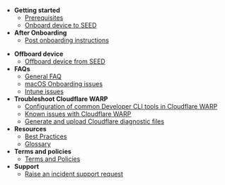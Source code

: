 - **Getting started**
  - [Prerequisites](prerequisites-for-onboarding)
  - [Onboard device to SEED](onboard-device/onboard-device-to-seed)
- **After Onboarding**    
  - [Post onboarding instructions](post-onboarding-instructions)
<!--* [Post onboarding verification for GCC 1.0 users](seed-post-onboarding-verification-for-gcc-1.0)-->
- **Offboard device**
  - [Offboard device from SEED](offboard-device-from-seed)
- **FAQs**
  - [General FAQ](faqs/seed-faq-general)
  - [macOS Onboarding issues](faqs/common-issues-while-onboarding-using-macos)
  - [Intune issues](faqs/common-issues-while-enrolling-with-microsoft-endpoint-manager)
- **Troubleshoot Cloudflare WARP**
    - [Configuration of common Developer CLI tools in Cloudflare WARP](faqs/configuration-of-common-developer-cli-tools-with-cloudflare-warp)  
    - [Known issues with Cloudflare WARP](faqs/cloudflare-warp-known-issues)
    - [Generate and upload Cloudflare diagnostic files](how-to-generate-and-upload-diagnostic-files-to-incident-support-request)
- **Resources**
  - [Best Practices](best-practices)
  - [Glossary](term-definitions)
- **Terms and policies**
  - [Terms and Policies](terms-and-policies)
- **Support**
  - [Raise an incident support request](support-channels)
